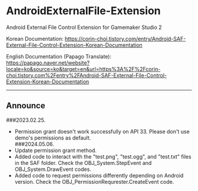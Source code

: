 # AndroidExternalFile-Extension

Android External File Control Extension for Gamemaker Studio 2

Korean Documentation: https://corin-choi.tistory.com/entry/Android-SAF-External-File-Control-Extension-Korean-Documentation

English Documentation (Papago Translate): https://papago.naver.net/website?locale=ko&source=ko&target=en&url=https%3A%2F%2Fcorin-choi.tistory.com%2Fentry%2FAndroid-SAF-External-File-Control-Extension-Korean-Documentation

-----

## Announce

###2023.02.25.
 - Permission grant doesn't work successfully on API 33. Please don't use demo's permissions as default.  
###2024.05.06. 
 - Update permission grant method.
 - Added code to interact with the "test.png", "test.ogg", and "test.txt" files in the SAF folder. Check the OBJ_System.StepEvent and OBJ_System.DrawEvent codes.
 - Added code to request permissions differently depending on Android version. Check the OBJ_PermissionRequrester.CreateEvent code.
